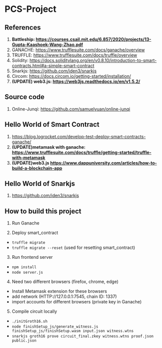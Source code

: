 # **PCS-Project**
## **References**
1. **Battleship: https://courses.csail.mit.edu/6.857/2020/projects/13-Gupta-Kaashoek-Wang-Zhao.pdf**
2. GANACHE: https://www.trufflesuite.com/docs/ganache/overview
3. TRUFFLE: https://www.trufflesuite.com/docs/truffle/overview
4. Solidity: https://docs.soliditylang.org/en/v0.8.10/introduction-to-smart-contracts.html#a-simple-smart-contract
5. Snarkjs: https://github.com/iden3/snarkjs
6. Circom: https://docs.circom.io/getting-started/installation/
7. **(UPDATE) web3.js: https://web3js.readthedocs.io/en/v1.5.2/**
## **Source code**
1. Online-Junqi: https://github.com/samuelyuan/online-junqi
## **Hello World of Smart Contract**
1. https://blog.logrocket.com/develop-test-deploy-smart-contracts-ganache/
2. **(UPDATE)metamask with ganache: https://www.trufflesuite.com/docs/truffle/getting-started/truffle-with-metamask**
3. **(UPDATE)web3.js https://www.dappuniversity.com/articles/how-to-build-a-blockchain-app**
## **Hello World of Snarkjs**
1. https://github.com/iden3/snarkjs

## **How to build this project**
1. Run Ganache

2. Deploy smart_contract
  - ```truffle migrate```
  - ```truffle migrate --reset``` (used for resetting smart_contract)

3. Run frontend server
  - ```npm install```
  - ```node server.js```

4. Need two different browsers (firefox, chrome, edge)
  - Install Metamask extension for these browsers
  - add network (HTTP://127.0.0.1:7545, chain ID: 1337)
  - import accounts for different browsers (private key in Ganache)

5. Compile circuit locally
  - ```./initGroth16.sh```
  - ```node finishSetup_js/generate_witness.js finishSetup_js/finishSetup.wasm input.json witness.wtns```
  - ```snarkjs groth16 prove circuit_final.zkey witness.wtns proof.json public.json```
